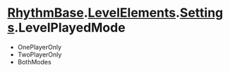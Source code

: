 # [RhythmBase](../../RhythmToolkit.md).[LevelElements](../namespace/LevelElements.md).[Settings](../class/Settings.md).LevelPlayedMode

- OnePlayerOnly
- TwoPlayerOnly
- BothModes